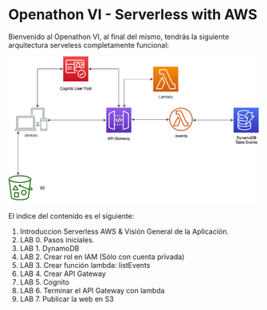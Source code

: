 # Openathon VI - Serverless with AWS

Bienvenido al Openathon VI, al final del mismo, tendrás la siguiente arquitectura serveless completamente funcional:

<p align="center">
    <img src="resources/diagram.png">
</p>

El indice del contenido es el siguiente:


1. Introduccion Serverless AWS & Visión General de la Aplicación.
2. LAB 0. Pasos iniciales.
3. LAB 1. DynamoDB
4. LAB 2. Crear rol en IAM (Sólo con cuenta privada)
5. LAB 3. Crear función lambda: listEvents
6. LAB 4. Crear API Gateway
7. LAB 5. Cognito
8. LAB 6. Terminar el API Gateway con lambda
9. LAB 7. Publicar la web en S3
